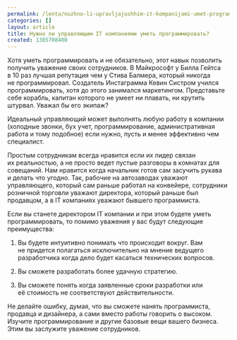 ```yaml
---
permalink: /lenta/nuzhno-li-upravljajushhim-it-kompanijami-umet-programmirovat
categories: []
layout: article
title: Нужно ли управляющим IT компаниями уметь программировать?
created: 1385708400
---
```

Хотя уметь программировать и не обязательно, этот навык позволить получить уважение своих сотрудников. В Майкрософт у Билла Гейтса в 10 раз лучшая репутация чем у Стива Балмера, который никогда не программировал. Создатель Инстаграмма Кевин Систром учился программировать, хотя до этого занимался маркетингом. Представьте себе корабль, капитан которого не умеет ни плавать, ни крутить штурвал. Уважал бы его экипаж?

Идеальный управляющий может выполнять любую работу в компании (холодные звонки, бух учет, программирование, административная работа и тому подобное) если нужно, пусть и менее эффективно чем специалист.

Простым сотрудникам всегда нравится если их лидер связан их реальностью, а не просто ведет пустые разговоры в комнатах для совещаний. Нам нравится когда начальник готов сам засучить рукава и делать что угодно. Так, рабочие на автозаводах уважают управляющего, который сам раньше работал на конвейере, сотрудники розничной торговли уважают директора, который раньше был продавцом, а в IT компаниях уважают бывшего программиста.

Если вы станете директором IT компании и при этом будете уметь программировать, то помимо уважения у вас будут следующие преимущества:

1) Вы будете интуитивно понимать что происходит вокруг. Вам не придется полагаться исключительно на мнение ведущего разработчика когда дело будет касаться технических вопросов.

2) Вы сможете разработать более удачную стратегию.

3) Вы сможете понять когда заявленные сроки разработки или её стоимость не соответствуют действительности.

Не делайте ошибку, думая, что вы сможете нанять программиста, продавца и дизайнера, а сами вместо работы говорить о высоком. Изучите программирование и другие базовые вещи вашего бизнеса. Этим вы заслужите уважение сотрудников.
